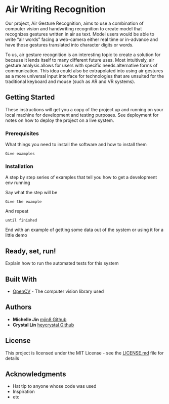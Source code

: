 # Air Writing Recognition

Our project, Air Gesture Recognition, aims to use a combination of computer vision and handwriting recognition to create model that recognizes gestures written in air as text. Model users would be able to write “air words” facing a web-camera either real time or in-advance and have those gestures translated into character digits or words. 

To us, air gesture recognition is an interesting topic to create a solution for because it lends itself to many different future uses. Most intuitively, air gesture analysis allows for users with specific needs alternative forms of communication. This idea could also be extrapolated into using air gestures as a more universal input interface for technologies that are unsuited for the traditional keyboard and mouse (such as AR and VR systems).

## Getting Started

These instructions will get you a copy of the project up and running on your local machine for development and testing purposes. See deployment for notes on how to deploy the project on a live system.

### Prerequisites

What things you need to install the software and how to install them

```
Give examples
```

### Installation

A step by step series of examples that tell you how to get a development env running

Say what the step will be

```
Give the example
```

And repeat

```
until finished
```

End with an example of getting some data out of the system or using it for a little demo

## Ready, set, run!

Explain how to run the automated tests for this system


## Built With

* [OpenCV](http://www.opencv.com) - The computer vision library used

## Authors

* **Michelle Jin** [mjin8 Github](https://github.com/mjin8/)
* **Crystal Lin** [heycrystal Github](https://github.com/heycrystal/)

## License

This project is licensed under the MIT License - see the [LICENSE.md](LICENSE.md) file for details

## Acknowledgments

* Hat tip to anyone whose code was used
* Inspiration
* etc

